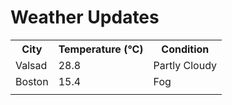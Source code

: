 # Weather Updates

<!-- WEATHER-UPDATE-START -->
<table><tr><th>City</th><th>Temperature (°C)</th><th>Condition</th></tr><tr><td>Valsad</td><td>28.8</td><td>Partly Cloudy</td></tr><tr><td>Boston</td><td>15.4</td><td>Fog</td></tr><tr><td></td><td></td><td></td></tr></table>
<!-- WEATHER-UPDATE-END -->
